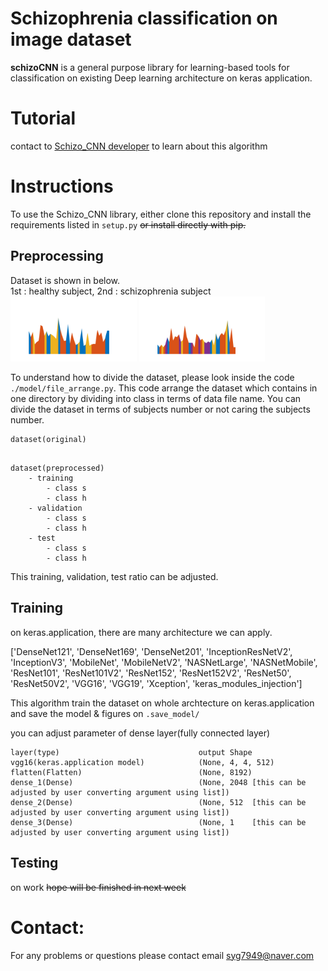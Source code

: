 # Schizophrenia classification on image dataset  

**schizoCNN** is a general purpose library for learning-based tools for classification on existing Deep learning architecture on keras application.

# Tutorial

contact to [Schizo_CNN developer](https://github.com/yoonguusong) to learn about this algorithm


# Instructions

To use the Schizo_CNN library, either clone this repository and install the requirements listed in `setup.py` ~~or install directly with pip.~~

## Preprocessing
Dataset is shown in below.  
1st : healthy subject, 2nd : schizophrenia subject  
<img src="./data/data_example_healthy.jpg" width="40%" alt="healthy subject image"> <img src="./data/data_example_schizophrenia.jpg" width="40%" alt="schizophrenia subject image">

To understand how to divide the dataset, please look inside the code `./model/file_arrange.py`. This code arrange the dataset which contains in one directory by dividing into class in terms of data file name. You can divide the dataset in terms of subjects number or not caring the subjects number.
```
dataset(original)
    
```

```
dataset(preprocessed)
    - training
        - class s
        - class h
    - validation
        - class s
        - class h
    - test
        - class s
        - class h
```

This training, validation, test ratio can be adjusted.

## Training
on keras.application, there are many architecture we can apply. 

['DenseNet121', 'DenseNet169', 'DenseNet201', 'InceptionResNetV2', 'InceptionV3', 
'MobileNet', 'MobileNetV2', 'NASNetLarge', 'NASNetMobile', 'ResNet101', 'ResNet101V2', 'ResNet152', 'ResNet152V2',
 'ResNet50', 'ResNet50V2', 'VGG16', 'VGG19', 'Xception', 'keras_modules_injection']

This algorithm train the dataset on whole archtecture on keras.application and save the model & figures on  `.save_model/` 

you can adjust parameter of dense layer(fully connected layer) 
```
layer(type)                               output Shape
vgg16(keras.application model)            (None, 4, 4, 512)
flatten(Flatten)                          (None, 8192)
dense_1(Dense)                            (None, 2048 [this can be adjusted by user converting argument using list])
dense_2(Dense)                            (None, 512  [this can be adjusted by user converting argument using list])
dense_3(Dense)                            (None, 1    [this can be adjusted by user converting argument using list])
```
## Testing 
on work
~~hope will be finished in next week~~



# Contact:
For any problems or questions please contact email <syg7949@naver.com>  
